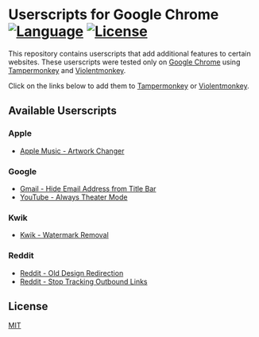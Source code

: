 # Userscripts for Google Chrome <br> [![Language](https://img.shields.io/badge/Language-JavaScript-f1e05a.svg)](https://developer.mozilla.org/en-US/docs/Web/JavaScript) [![License](https://img.shields.io/badge/License-MIT-blue.svg)](https://github.com/MrBukLau/userscripts-for-google-chrome/blob/master/LICENSE)

This repository contains userscripts that add additional features to certain websites. These userscripts were tested only on [Google Chrome](https://www.google.com/chrome/) using [Tampermonkey](https://chrome.google.com/webstore/detail/tampermonkey/dhdgffkkebhmkfjojejmpbldmpobfkfo) and [Violentmonkey](https://chrome.google.com/webstore/detail/violentmonkey/jinjaccalgkegednnccohejagnlnfdag).

Click on the links below to add them to [Tampermonkey](https://tampermonkey.net/) or [Violentmonkey](https://violentmonkey.github.io/).

## Available Userscripts
### Apple
* [Apple Music - Artwork Changer](https://github.com/MrBukLau/userscripts-for-google-chrome/raw/master/javascripts/apple_music_artwork_changer.user.js)
### Google
* [Gmail - Hide Email Address from Title Bar](https://github.com/MrBukLau/userscripts-for-google-chrome/raw/master/javascripts/gmail_hide_email_address_from_title_bar.user.js)
* [YouTube - Always Theater Mode](https://github.com/MrBukLau/userscripts-for-google-chrome/raw/master/javascripts/youtube_always_theater_mode.user.js)
### Kwik
* [Kwik - Watermark Removal](https://github.com/MrBukLau/userscripts-for-google-chrome/raw/master/javascripts/kwik_watermark_removal.user.js)
### Reddit
* [Reddit - Old Design Redirection](https://github.com/MrBukLau/userscripts-for-google-chrome/raw/master/javascripts/reddit_old_design_redirection.user.js)
* [Reddit - Stop Tracking Outbound Links](https://github.com/MrBukLau/userscripts-for-google-chrome/raw/master/javascripts/reddit_stop_tracking_outbound_links.user.js)

## License
[MIT](https://github.com/MrBukLau/userscripts-for-google-chrome/blob/master/LICENSE)

